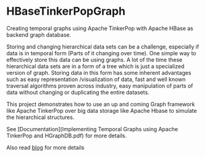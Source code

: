 # HBaseTinkerPopGraph
Creating temporal graphs using Apache TinkerPop with Apache HBase as backend graph database.

Storing and changing hierarchical data sets can be a challenge, especially if data is in temporal form (Parts of it changing over time). One simple way to effectively store this data can be using graphs. A lot of the time these hierarchical data sets are in a form of a tree which is just a specialized version of graph. Storing data in this form has some inherent advantages such as easy representation /visualization of data, fast and well known traversal algorithms proven across industry, easy manipulation of parts of data without changing or duplicating the entire datasets. 

This project demonstrates how to use an up and coming Graph framework like Apache TinkerPop over big data storage like Apache Hbase to simulate the hierarchical structures. 

See [Documentation](Implementing Temporal Graphs using Apache TinkerPop and HGraphDB.pdf) for more details.

Also read [blog](http://blog.cloudera.com/blog/2017/08/implementing-temporal-graphs-with-apache-tinkerpop-and-hgraphdb/) for more details
